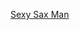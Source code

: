 ---
layout: post
wordpress_id: 1069
wordpress_url: http://noesbueno.com/?p=1069
date: '2011-03-27 11:32:52 -0500'
date_gmt: '2011-03-27 16:32:52 -0500'
body: |
  <p><a href="http://blog.turntablelab.com/2011/03/post_923.html">Sexy Sax Man</a></p>
---